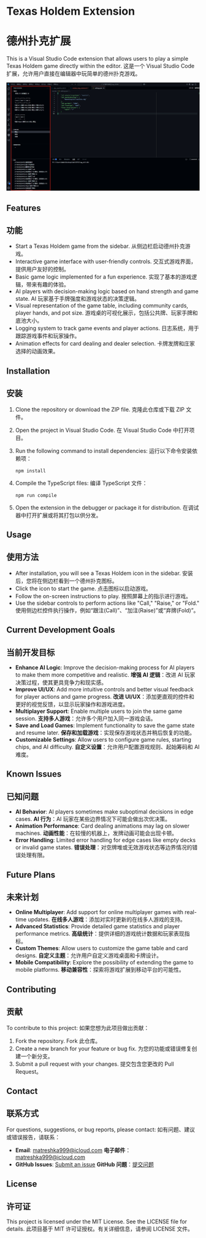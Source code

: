 # Texas Holdem Extension
# 德州扑克扩展

This is a Visual Studio Code extension that allows users to play a simple Texas Holdem game directly within the editor.
这是一个 Visual Studio Code 扩展，允许用户直接在编辑器中玩简单的德州扑克游戏。

![游戏界面截图](./images/game-screenshot.png)

## Features
## 功能

- Start a Texas Holdem game from the sidebar.
  从侧边栏启动德州扑克游戏。
- Interactive game interface with user-friendly controls.
  交互式游戏界面，提供用户友好的控制。
- Basic game logic implemented for a fun experience.
  实现了基本的游戏逻辑，带来有趣的体验。
- AI players with decision-making logic based on hand strength and game state.
  AI 玩家基于手牌强度和游戏状态的决策逻辑。
- Visual representation of the game table, including community cards, player hands, and pot size.
  游戏桌的可视化展示，包括公共牌、玩家手牌和底池大小。
- Logging system to track game events and player actions.
  日志系统，用于跟踪游戏事件和玩家操作。
- Animation effects for card dealing and dealer selection.
  卡牌发牌和庄家选择的动画效果。

## Installation
## 安装

1. Clone the repository or download the ZIP file.
   克隆此仓库或下载 ZIP 文件。
2. Open the project in Visual Studio Code.
   在 Visual Studio Code 中打开项目。
3. Run the following command to install dependencies:
   运行以下命令安装依赖项：

   ```
   npm install
   ```

4. Compile the TypeScript files:
   编译 TypeScript 文件：

   ```
   npm run compile
   ```

5. Open the extension in the debugger or package it for distribution.
   在调试器中打开扩展或将其打包以供分发。

## Usage
## 使用方法

- After installation, you will see a Texas Holdem icon in the sidebar.
  安装后，您将在侧边栏看到一个德州扑克图标。
- Click the icon to start the game.
  点击图标以启动游戏。
- Follow the on-screen instructions to play.
  按照屏幕上的指示进行游戏。
- Use the sidebar controls to perform actions like "Call," "Raise," or "Fold."
  使用侧边栏控件执行操作，例如“跟注(Call)”、“加注(Raise)”或“弃牌(Fold)”。

## Current Development Goals
## 当前开发目标

- **Enhance AI Logic**: Improve the decision-making process for AI players to make them more competitive and realistic.
  **增强 AI 逻辑**：改进 AI 玩家决策过程，使其更具竞争力和现实感。
- **Improve UI/UX**: Add more intuitive controls and better visual feedback for player actions and game progress.
  **改进 UI/UX**：添加更直观的控件和更好的视觉反馈，以显示玩家操作和游戏进度。
- **Multiplayer Support**: Enable multiple users to join the same game session.
  **支持多人游戏**：允许多个用户加入同一游戏会话。
- **Save and Load Games**: Implement functionality to save the game state and resume later.
  **保存和加载游戏**：实现保存游戏状态并稍后恢复的功能。
- **Customizable Settings**: Allow users to configure game rules, starting chips, and AI difficulty.
  **自定义设置**：允许用户配置游戏规则、起始筹码和 AI 难度。

## Known Issues
## 已知问题

- **AI Behavior**: AI players sometimes make suboptimal decisions in edge cases.
  **AI 行为**：AI 玩家在某些边界情况下可能会做出次优决策。
- **Animation Performance**: Card dealing animations may lag on slower machines.
  **动画性能**：在较慢的机器上，发牌动画可能会出现卡顿。
- **Error Handling**: Limited error handling for edge cases like empty decks or invalid game states.
  **错误处理**：对空牌堆或无效游戏状态等边界情况的错误处理有限。

## Future Plans
## 未来计划

- **Online Multiplayer**: Add support for online multiplayer games with real-time updates.
  **在线多人游戏**：添加对实时更新的在线多人游戏的支持。
- **Advanced Statistics**: Provide detailed game statistics and player performance metrics.
  **高级统计**：提供详细的游戏统计数据和玩家表现指标。
- **Custom Themes**: Allow users to customize the game table and card designs.
  **自定义主题**：允许用户自定义游戏桌面和卡牌设计。
- **Mobile Compatibility**: Explore the possibility of extending the game to mobile platforms.
  **移动兼容性**：探索将游戏扩展到移动平台的可能性。

## Contributing
## 贡献

To contribute to this project:
如果您想为此项目做出贡献：

1. Fork the repository.
   Fork 此仓库。
2. Create a new branch for your feature or bug fix.
   为您的功能或错误修复创建一个新分支。
3. Submit a pull request with your changes.
   提交包含您更改的 Pull Request。

## Contact
## 联系方式

For questions, suggestions, or bug reports, please contact:
如有问题、建议或错误报告，请联系：

- **Email**: matreshka999@icloud.com
  **电子邮件**：matreshka999@icloud.com
- **GitHub Issues**: [Submit an issue](https://github.com/your-repo/texas-holdem/issues)
  **GitHub 问题**：[提交问题](https://github.com/your-repo/texas-holdem/issues)

## License
## 许可证

This project is licensed under the MIT License. See the LICENSE file for details.
此项目基于 MIT 许可证授权。有关详细信息，请参阅 LICENSE 文件。